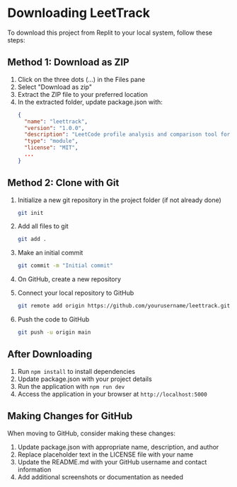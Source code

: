 # Downloading LeetTrack

To download this project from Replit to your local system, follow these steps:

## Method 1: Download as ZIP

1. Click on the three dots (...) in the Files pane
2. Select "Download as zip"
3. Extract the ZIP file to your preferred location
4. In the extracted folder, update package.json with:
   ```json
   {
     "name": "leettrack",
     "version": "1.0.0",
     "description": "LeetCode profile analysis and comparison tool for tracking programming progress",
     "type": "module",
     "license": "MIT",
     ...
   }
   ```

## Method 2: Clone with Git

1. Initialize a new git repository in the project folder (if not already done)
   ```bash
   git init
   ```

2. Add all files to git
   ```bash
   git add .
   ```

3. Make an initial commit
   ```bash
   git commit -m "Initial commit"
   ```

4. On GitHub, create a new repository

5. Connect your local repository to GitHub
   ```bash
   git remote add origin https://github.com/yourusername/leettrack.git
   ```

6. Push the code to GitHub
   ```bash
   git push -u origin main
   ```

## After Downloading

1. Run `npm install` to install dependencies
2. Update package.json with your project details
3. Run the application with `npm run dev`
4. Access the application in your browser at `http://localhost:5000`

## Making Changes for GitHub

When moving to GitHub, consider making these changes:

1. Update package.json with appropriate name, description, and author
2. Replace placeholder text in the LICENSE file with your name
3. Update the README.md with your GitHub username and contact information
4. Add additional screenshots or documentation as needed